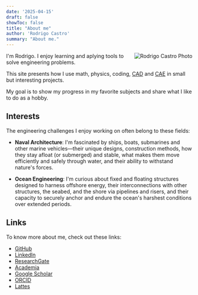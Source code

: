 ```yaml
---
date: '2025-04-15'
draft: false
showToc: false
title: "About me"
author: 'Rodrigo Castro'
summary: "About me." 
---
```


<img src="/rodpcastro_photo.svg" alt="Rodrigo Castro Photo" style="float:right; margin-left:15px; margin-top:0">

I'm Rodrigo. I enjoy learning and aplying tools to solve engineering problems.

This site presents how I use math, physics, coding, [CAD] and [CAE] in small but interesting projects.

My goal is to show my progress in my favorite subjects and share what I like to do as a hobby.

## Interests
The engineering challenges I enjoy working on often belong to these fields:

* **Naval Architecture**: I'm fascinated by ships, boats, submarines and other marine vehicles—their unique designs, construction methods, how they stay afloat (or submerged) and stable, what makes them move efficiently and safely through water, and their ability to withstand nature's forces.

* **Ocean Engineering**: I'm curious about fixed and floating structures designed to harness offshore energy, their interconnections with other structures, the seabed, and the shore via pipelines and risers, and their capacity to securely anchor and endure the ocean's harshest conditions over extended periods.

## Links
To know more about me, check out these links:

* [GitHub]
* [LinkedIn]
* [ResearchGate]
* [Academia]
* [Google Scholar]
* [ORCID]
* [Lattes]

<!--Links-->
[CAD]: https://en.wikipedia.org/wiki/Computer-aided_design
[CAE]: https://en.wikipedia.org/wiki/Computer-aided_engineering
[Python]: https://www.python.org/
[Fortran]: https://fortran-lang.org/
[MATLAB]: https://www.mathworks.com/products/matlab.html
[Rhinoceros]: https://www.rhino3d.com/
[Maxsurf]: https://maxsurf.net/
[GitHub]: https://github.com/rodpcastro/
[LinkedIn]: https://www.linkedin.com/in/rodpcastro/
[ResearchGate]: https://www.researchgate.net/profile/Rodrigo_Castro36
[Academia]: https://ufrj.academia.edu/rodpcastro
[ORCID]: https://orcid.org/0000-0001-7629-2562
[Google Scholar]: https://scholar.google.com/citations?user=1OV75pgAAAAJ
[Lattes]: https://lattes.cnpq.br/4505959120762276
